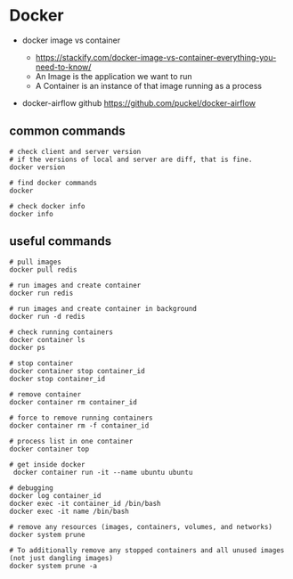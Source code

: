 # Docker

- docker image vs container
  - https://stackify.com/docker-image-vs-container-everything-you-need-to-know/
  - An Image is the application we want to run
  - A Container is an instance of that image running as a process

- docker-airflow github
https://github.com/puckel/docker-airflow

## common commands
```
# check client and server version
# if the versions of local and server are diff, that is fine.
docker version

# find docker commands
docker

# check docker info
docker info
```

## useful commands
```
# pull images
docker pull redis

# run images and create container
docker run redis

# run images and create container in background
docker run -d redis

# check running containers
docker container ls
docker ps 

# stop container
docker container stop container_id
docker stop container_id

# remove container
docker container rm container_id

# force to remove running containers
docker container rm -f container_id

# process list in one container 
docker container top

# get inside docker
 docker container run -it --name ubuntu ubuntu

# debugging
docker log container_id
docker exec -it container_id /bin/bash
docker exec -it name /bin/bash

# remove any resources (images, containers, volumes, and networks)
docker system prune

# To additionally remove any stopped containers and all unused images (not just dangling images)
docker system prune -a
```

